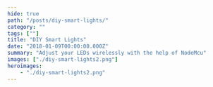 ```yaml
---
hide: true
path: "/posts/diy-smart-lights/"
category: ""
tags: [""]
title: "DIY Smart Lights"
date: "2018-01-09T00:00:00.000Z"
summary: "Adjust your LEDs wirelessly with the help of NodeMcu"
images: ["./diy-smart-lights2.png"]
heroimages: 
    - "./diy-smart-lights2.png"
---
```


